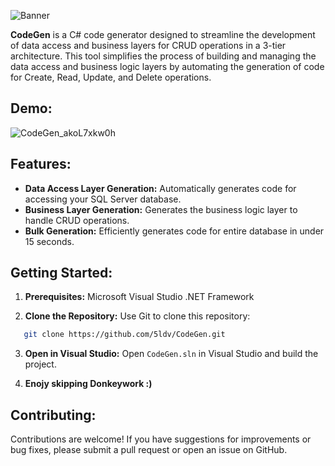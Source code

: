 ![Banner](https://github.com/user-attachments/assets/eff9ae16-ee80-441a-9048-3968af86b612)

**CodeGen** is a C# code generator designed to streamline the development of data access and business layers for CRUD operations in a 3-tier architecture. This tool simplifies the process of building and managing the data access and business logic layers by automating the generation of code for Create, Read, Update, and Delete operations.

## Demo:
![CodeGen_akoL7xkw0h](https://github.com/user-attachments/assets/28517a18-ba03-4cdd-ace2-67ac58a5ce57)

## Features:
- **Data Access Layer Generation:** Automatically generates code for accessing your SQL Server database.
- **Business Layer Generation:** Generates the business logic layer to handle CRUD operations.
- **Bulk Generation:** Efficiently generates code for entire database in under 15 seconds.


## Getting Started:
1. **Prerequisites:**
Microsoft Visual Studio
.NET Framework

2. **Clone the Repository:**
Use Git to clone this repository:
```bash
   git clone https://github.com/5ldv/CodeGen.git
```
3. **Open in Visual Studio:**
Open `CodeGen.sln` in Visual Studio and build the project.

4. **Enojy skipping Donkeywork :)**

## Contributing:
Contributions are welcome! If you have suggestions for improvements or bug fixes, please submit a pull request or open an issue on GitHub.

